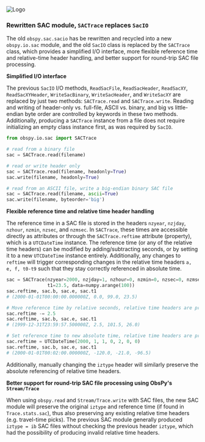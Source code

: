 ![Logo](http://i.imgur.com/EnyL91L.png)


### Rewritten SAC module, `SACTrace` replaces `SacIO`

The old `obspy.sac.sacio` has be rewritten and recycled into a new `obspy.io.sac` module, and the old `SacIO` class is replaced by the `SACTrace` class, which provides a simplified I/O interface, more flexible reference time and relative-time header handling, and better support for round-trip SAC file processing.

**Simplified I/O interface**

The previous `SacIO` I/O methods, `ReadSacFile`, `ReadSacHeader`, `ReadSacXY`, `ReadSacXYHeader`, `WriteSacBinary`, `WriteSacHeader`, and `WriteSacXY` are replaced by just two methods: `SACTrace.read` and `SACTrace.write`.  Reading and writing of header-only vs. full-file, ASCII vs. binary, and big vs little-endian byte order are controlled by keywords in these two methods.  Additionally, producing a `SACTrace` instance from a file does not require initializing an empty class instance first, as was required by `SacIO`.

```python
from obspy.io.sac import SACTrace

# read from a binary file
sac = SACTrace.read(filename)

# read or write header only
sac = SACTrace.read(filename, headonly=True)
sac.write(filename, headonly=True)

# read from an ASCII file, write a big-endian binary SAC file
sac = SACTrace.read(filename, ascii=True)
sac.write(filename, byteorder='big')
```

**Flexible reference time and relative time header handling**

The reference time in a SAC file is stored in the headers `nzyear`, `nzjday`, `nzhour`, `nzmin`, `nzsec`, and `nzmsec`.  In `SACTrace`, these times are accessible directly as attributes or through the `SACTrace.reftime` attribute (property), which is a `UTCDateTime` instance.  The reference time (or any of the relative time headers) can be modified by adding/subtracting seconds, or by setting it to a new `UTCDateTime` instance entirely.  Additionally, any changes to `reftime` will trigger corresponding changes in the relative time headers `a, e, f, t0-t9` such that they stay correctly referenced in absolute time.

```python
sac = SACTrace(nzyear=2000, nzjday=1, nzhour=0, nzmin=0, nzsec=0, nzmsec=0,
               t1=23.5, data=numpy.arange(100))
sac.reftime, sac.b, sac.e, sac.t1
# (2000-01-01T00:00:00.000000Z, 0.0, 99.0, 23.5)

# Move reference time by relative seconds, relative time headers are preserved.
sac.reftime -= 2.5
sac.reftime, sac.b, sac.e, sac.t1
# (1999-12-31T23:59:57.500000Z, 2.5, 101.5, 26.0)

# Set reference time to new absolute time, relative time headers are preserved.
sac.reftime = UTCDateTime(2000, 1, 1, 0, 2, 0, 0)
sac.reftime, sac.b, sac.e, sac.t1
# (2000-01-01T00:02:00.000000Z, -120.0, -21.0, -96.5)
```

Additionally, manually changing the `iztype` header will similarly preserve the absolute referencing of relative time headers.

**Better support for round-trip SAC file processing using ObsPy's `Stream/Trace`**

When using `obspy.read` and `Stream/Trace.write` with SAC files, the new SAC module will preserve the original `iztype` and reference time (if found in `Trace.stats.sac`), thus also preserving any existing relative time headers (e.g. travel-time picks).  The previous SAC module generally produced `iztype = ib` SAC files without checking the previous header `iztype`, which had the possibility of producing invalid relative time headers.
